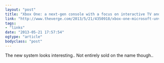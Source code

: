 ```yaml
---
layout: "post"
title: "Xbox One: a next-gen console with a focus on interactive TV and apps"
link: "http://www.theverge.com/2013/5/21/4350918/xbox-one-microsoft-unveils-its-next-generation-console"
tags: 
- "links"
date: "2013-05-21 17:57:54"
ogtype: "article"
bodyclass: "post"
---
```


The new system looks interesting.. Not entirely sold on the name though..